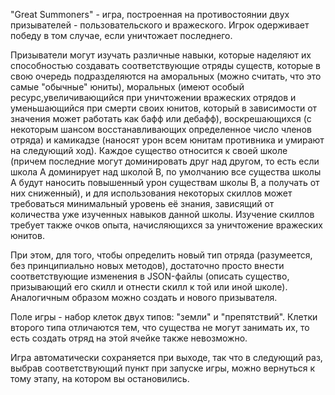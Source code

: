 "Great Summoners" - игра, построенная на противостоянии двух призывателей - пользовательского и вражеского. Игрок одерживает победу в том случае, если уничтожает последнего.

Призыватели могут изучать различные навыки, которые наделяют их способностью создавать соответствующие отряды существ, которые в свою очередь подразделяются на аморальных (можно считать, что это самые "обычные" юниты), моральных (имеют особый ресурс,увеличивающийся при уничтожении вражеских отрядов и уменьшающийся при смерти своих юнитов, который в зависимости от значения может работать как бафф или дебафф), воскрешающихся (с некоторым шансом восстанавливающих определенное число членов отряда) и камикадзе (наносят урон всем юнитам противника и умирают на следующий ход). Каждое существо относится к своей школе (причем последние могут доминировать друг над другом, то есть если школа A доминирует над школой B, по умолчанию все существа школы A будут наносить повышенный урон существам школы B, а получать от них сниженный), и для использования некоторых скиллов может требоваться минимальный уровень её знания, зависящий от количества уже изученных навыков данной школы. Изучение скиллов требует также очков опыта, начисляющихся за уничтожение вражеских юнитов. 

При этом, для того, чтобы определить новый тип отряда (разумеется, без принципиально новых методов), достаточно просто внести соответствующие изменения в JSON-файлы (описать существо, призывающий его скилл и отнести скилл к той или иной школе). Аналогичным образом можно создать и нового призывателя.

Поле игры - набор клеток двух типов: "земли" и "препятствий". Клетки второго типа отличаются тем, что существа не могут занимать их, то есть создать отряд на этой ячейке также невозможно. 

Игра автоматически сохраняется при выходе, так что в следующий раз, выбрав соответствующий пункт при запуске игры, можно вернуться к тому этапу, на котором вы остановились.
